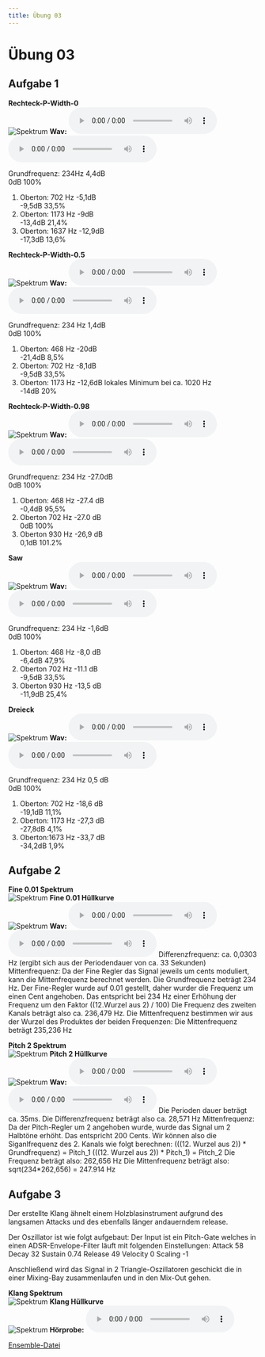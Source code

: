 ```yaml
---
title: Übung 03
---
```


Übung 03
========

Aufgabe 1
---------

__Rechteck-P-Width-0__  
![Spektrum](assets/Aufgabe_3/images/rechteck_pWidth_0.png)
__Wav:__
<audio controls>
  <source src="assets/Aufgabe_3/audiofiles/1_pls_pWidth0.wav" type="audio/wav">
</audio>
![Sprachaufnahme Original Frequenzanalyse](assets/Aufgabe_3/audiofiles/1_pls_pWidth0.wav)

Grundfrequenz: 234Hz 4,4dB  
0dB 100%
1. Oberton: 702 Hz -5,1dB   
-9,5dB 33,5%
2. Oberton: 1173 Hz -9dB    
-13,4dB 21,4%
3. Oberton: 1637 Hz -12,9dB  
-17,3dB 13,6%
  
__Rechteck-P-Width-0.5__  
![Spektrum](assets/Aufgabe_3/images/rechteck_pWidth_05.png)
__Wav:__
<audio controls>
  <source src="assets/Aufgabe_3/audiofiles/1_pls_pWidth05.wav" type="audio/wav">
</audio>
![Sprachaufnahme Original Frequenzanalyse](assets/Aufgabe_3/audiofiles/1_pls_pWidth05.wav)


Grundfrequenz: 234 Hz 1,4dB  
0dB 100%
1. Oberton: 468 Hz -20dB  
-21,4dB 8,5%
2. Oberton: 702 Hz -8,1dB  
-9,5dB 33,5%
3. Oberton: 1173 Hz -12,6dB lokales Minimum bei ca. 1020 Hz  
-14dB 20%
  
__Rechteck-P-Width-0.98__  
![Spektrum](assets/Aufgabe_3/images/rechteck_pWidth_098.png)
__Wav:__
<audio controls>
  <source src="assets/Aufgabe_3/audiofiles/1_pls_pWidth098.wav" type="audio/wav">
</audio>
![Sprachaufnahme Original Frequenzanalyse](assets/Aufgabe_3/audiofiles/1_pls_pWidth098.wav)


Grundfrequenz: 234 Hz -27.0dB  
0dB 100%
1. Oberton: 468 Hz -27.4 dB  
-0,4dB 95,5%
2. Oberton 702 Hz -27.0 dB  
0dB 100%
3. Oberton 930 Hz -26,9 dB  
0,1dB 101.2%

__Saw__  
![Spektrum](assets/Aufgabe_3/images/saw.png)
__Wav:__
<audio controls>
  <source src="assets/Aufgabe_3/audiofiles/1_saw_pWidth0.wav" type="audio/wav">
</audio>
![Sprachaufnahme Original Frequenzanalyse](assets/Aufgabe_3/audiofiles/1_saw_pWidth0.wav)

Grundfrequenz: 234 Hz -1,6dB  
0dB 100%
1. Oberton: 468 Hz -8,0 dB  
-6,4dB 47,9%
2. Oberton 702 Hz -11.1 dB  
-9,5dB 33,5%
3. Oberton 930 Hz -13,5 dB  
-11,9dB 25,4%

__Dreieck__  
![Spektrum](assets/Aufgabe_3/images/dreieck.png)
__Wav:__
<audio controls>
  <source src="assets/Aufgabe_3/audiofiles/1_tri_pWidth0.wav" type="audio/wav">
</audio>
![Sprachaufnahme Original Frequenzanalyse](assets/Aufgabe_3/audiofiles/1_tri_pWidth0.wav)


Grundfrequenz: 234 Hz 0,5 dB  
0dB 100%
1. Oberton: 702 Hz -18,6 dB  
-19,1dB 11,1%
2. Oberton: 1173 Hz -27,3 dB  
-27,8dB 4,1%
3. Oberton:1673 Hz -33,7 dB  
-34,2dB 1,9%


Aufgabe 2
---------

__Fine 0.01 Spektrum__  
![Spektrum](assets/Aufgabe_3/images/a2_fine01_spec.png)
__Fine 0.01 Hüllkurve__  
![Spektrum](assets/Aufgabe_3/images/a2_fine01_differencefrequency.png)
__Wav:__
<audio controls>
  <source src="assets/Aufgabe_3/audiofiles/2_a_fine01.wav" type="audio/wav">
</audio>
![Fine01](assets/Aufgabe_3/audiofiles/2_a_fine01.wav)
Differenzfrequenz: ca. 0,0303 Hz (ergibt sich aus der Periodendauer von ca. 33 Sekunden)
Mittenfrequenz:
Da der Fine Regler das Signal jeweils um cents moduliert, kann die Mittenfrequenz berechnet werden.
Die Grundfrequenz beträgt 234 Hz.
Der Fine-Regler wurde auf 0.01 gestellt, daher wurder die Frequenz um einen Cent angehoben.
Das entspricht bei 234 Hz einer Erhöhung der Frequenz um  den Faktor ((12.Wurzel aus 2) / 100)
Die Frequenz des zweiten Kanals beträgt also ca. 236,479 Hz.
Die Mittenfrequenz bestimmen wir aus der Wurzel des Produktes der beiden Frequenzen:
Die Mittenfrequenz beträgt 235,236 Hz

__Pitch 2 Spektrum__  
![Spektrum](assets/Aufgabe_3/images/a2_pitch2_spec.png)
__Pitch 2 Hüllkurve__  
![Spektrum](assets/Aufgabe_3/images/a2_pitch2_differenceFrequency.png)
__Wav:__
<audio controls>
  <source src="assets/Aufgabe_3/audiofiles/2_b_pitch2.wav" type="audio/wav">
</audio>
![Pitch 2](assets/Aufgabe_3/audiofiles/2_b_pitch2.wav)
Die Perioden dauer beträgt ca. 35ms. 
Die Differenzfrequenz beträgt also ca. 28,571 Hz
Mittenfrequenz:
Da der Pitch-Regler um 2 angehoben wurde, wurde das Signal um 2 Halbtöne erhöht. Das entspricht 200 Cents.
Wir können also die Siganlfrequenz des 2. Kanals wie folgt berechnen: (((12. Wurzel aus 2)) * Grundfrequenz) = Pitch_1
(((12. Wurzel aus 2)) * Pitch_1) = Pitch_2
Die Frequenz beträgt also: 262,656 Hz
Die Mittenfrequenz beträgt also: sqrt(234*262,656) = 247.914 Hz


Aufgabe 3
---------
Der erstellte Klang ähnelt einem Holzblasinstrument aufgrund des langsamen Attacks und des ebenfalls länger andauerndem release.

Der Oszillator ist wie folgt aufgebaut:
Der Input ist ein Pitch-Gate welches in einen ADSR-Envelope-Filter läuft mit folgenden Einstellungen:
Attack 58
Decay 32
Sustain 0.74
Release 49
Velocity 0
Scaling -1

Anschließend wird das Signal in 2 Triangle-Oszillatoren geschickt die in einer Mixing-Bay zusammenlaufen und in den Mix-Out gehen.

__Klang Spektrum__  
![Spektrum](assets/Aufgabe_3/images/3_spec.png)
__Klang Hüllkurve__  
![Spektrum](assets/Aufgabe_3/images/3_hüllkurve.png)
__Hörprobe:__
<audio controls>
  <source src="assets/Aufgabe_3/audiofiles/aufgabe_3.wav" type="audio/wav">
</audio>

<a href="assets/Aufgabe_3/ub03.ens" title="ImageName">
Ensemble-Datei
</a>